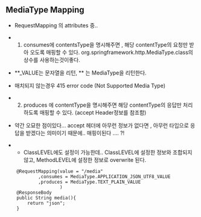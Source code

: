 ## MediaType Mapping 

- RequestMapping 의 attributes 중..
- 1. consumes에 contentsType을 명시해주면 , 해당 contentType의 요청만 받아 오도록 매핑할 수 있다.
org.springframework.http.MediaType.class의 상수를 사용하는것이좋다.
- **_VALUE는 문자열을 리턴, ** 는 MediaType을 리턴한다.
- 매치되지 않는경우 415 error code (Not Supported Media Type) 

- 2. produces 에 contentType을 명시해주면 해당 contentType의 응답만 처리하도록 매핑할 수 있다. (accept Header정보를 참조함)
- 약간 오묘한 점이있다... accept 헤더에 아무런 정보가 없다면 , 아무런 타입으로 응답을 받겠다는 의미이기 때문에.. 매핑이된다 .... ?! 
- * ClassLEVEL에도 설정이 가능한데.. ClassLEVEL에 설정한 정보와 조합되지않고, MethodLEVEL에 설정한 정보로 overwrite 된다.
```
    @RequestMapping(value = "/media"
            ,consumes = MediaType.APPLICATION_JSON_UTF8_VALUE
            ,produces = MediaType.TEXT_PLAIN_VALUE
                    )
    @ResponseBody
    public String media(){
        return "json";
    }
```